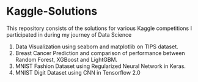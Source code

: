 # Kaggle-Solutions
This repository consists of the solutions for various Kaggle competitions I participated in during my journey of Data Science

1. Data Visualization using seaborn and matplotlib on TIPS dataset.
2. Breast Cancer Prediction and comparison of performance between Random Forest, XGBoost and LightGBM.
3. MNIST Fashion Dataset using Regularized Neural Network in Keras.
4. MNIST Digit Dataset using CNN in Tensorflow 2.0
